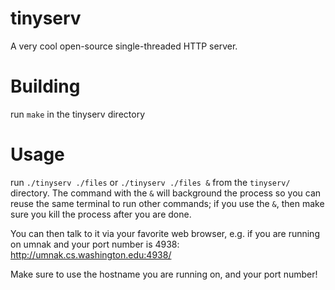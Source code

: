 # tinyserv

A very cool open-source single-threaded HTTP server.

# Building

run `make` in the tinyserv directory

# Usage

run `./tinyserv ./files` or `./tinyserv ./files &` from the
`tinyserv/` directory. The command with the `&` will
background the process so you can reuse the same terminal to run other
commands; if you use the `&`, then make sure you kill the process
after you are done.

You can then talk to it via your favorite web browser, e.g. if you are
running on umnak and your port number is 4938:
http://umnak.cs.washington.edu:4938/

Make sure to use the hostname you are running on, and your port
number!
